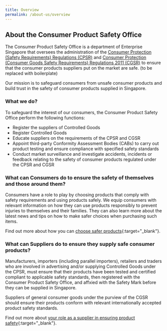 ```yaml
---
title: Overview
permalink: /about-us/overview
---
```

## About the Consumer Product Safety Office
The Consumer Product Safety Office is a department of Enterprise Singapore that oversees the administration of the [Consumer Protection (Safety Requirements) Regulations (CPSR)](/about-us/our-regulations/cpsr) and [Consumer Protection (Consumer Goods Safety Requirements) Regulations 2011 (CGSR)](/about-us/our-regulations/cgsr) to ensure that the consumer products suppliers put on the market are safe. (to be replaced with boilerplate)

Our mission is to safeguard consumers from unsafe consumer products and build trust in the safety of consumer products supplied in Singapore.

### What we do?
To safeguard the interest of our consumers, the Consumer Product Safety Office perform the following functions:
* Register the suppliers of Controlled Goods
* Register Controlled Goods
* Educate suppliers on the requirements of the CPSR and CGSR
* Appoint third-party Conformity Assessment Bodies (CABs) to carry out product testing and ensure compliance with specified safety standards
* Conduct market surveillance and investigate accidents, incidents or feedback relating to the safety of consumer products regulated under the CPSR and CGSR

### What can Consumers do to ensure the safety of themselves and those around them?
Consumers have a role to play by choosing products that comply with safety requirements and using products safely. We equip consumers with relevant information on how they can use products responsibly to prevent injuries to themselves and their families. They can also learn more about the latest news and tips on how to make safer choices when purchasing such items.

Find out more about how you can [choose safer products](/consumers/choose-safer-products/about-the-safety-mark){:target="_blank"}.

### What can Suppliers do to ensure they supply safe consumer products?
Manufacturers, importers (including parallel importers), retailers and traders who are involved in advertising and/or supplying Controlled Goods under the CPSR, must ensure that their products have been tested and certified compliant to applicable safety standards, then registered with the Consumer Product Safety Office, and affxied with the Safety Mark before they can be supplied in Singapore.

Suppliers of general consumer goods under the purview of the CGSR should ensure their products conform with relevant internationally accepted product safety standards.

Find out more about [your role as a supplier in ensuring product safety](/suppliers/overview){:target="_blank"}.
